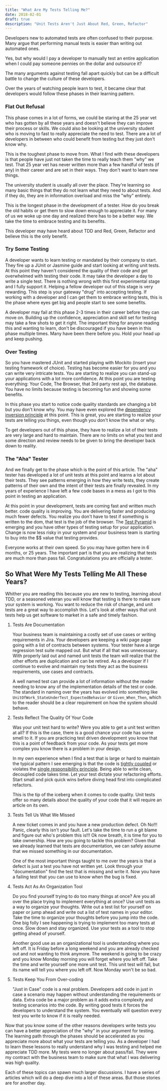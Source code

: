 ```yaml
---
title: "What Are My Tests Telling Me?"
date: 2018-02-01
draft: true
description: "Unit Tests Aren't Just About Red, Green, Refactor"
---
```


<!--
I have made two kinds of edits in this post:
1. I reworded some sentences where the intent was clear. Because git diffs work weird with prose, the original text is in a HTML comment before the changed section.
1. I also added comments before sections where the intent was not clear, or the argument not strong.
-->

<!-- EDIT: Working with developers who are new to testing can lead to a lot of confusion as to what is the purpose of testing. For many, the argument is that it is just as easy to manually test the code than it is to write out a bunch of unit tests. -->
Developers new to automated tests are often confused to their purpose. 
Many argue that performing manual tests is easier than writing out automated ones. <!-- /EDIT -->
<!-- You're making the assertion that automated testing saves money without giving justification. Either elaborate here, or provide forshadowing to the section where you back this up. --> Yes, but why would I pay a developer to manually test an entire application when I could pay someone pennies on the dollar and outsource it? 
The many arguments against testing fall apart quickly but can be a difficult battle to change the culture of these developers.

Over the years of watching people learn to test, it became clear that developers would follow these phases in their learning pattern.

### Flat Out Refusal

This phase comes in a lot of forms, we could be staring at the 25 year vet who has gotten by all these years and doesn't believe they can improve their process or skills. We could also be looking at the university student who is moving to fast to really appreciate the need to test. There are a lot of developers in between who could benefit from testing but they just don't know why.

This is the toughest phase to move from. What I find with these developers is that people have just not taken the time to really teach them "why" we test. That 25 year vet has never written more than a few handful of tests (if any) in their career and are set in their ways. They don't want to learn new things. 

<!-- I might add an argument: because new developers are often just trying to get something working, they don't value tests because `robust` and `stable` stable are after thoughts to "Does it even run?"  --> <!-- There's just some tense issues in this paragraph -->
The university student is usually all over the place. They're learning so many basic things that they do not learn what they need to about tests. And if they do, they are in information overload and miss the "why" entirely. 

This is the longest phase in the development of a tester. How do you break the old habits or get them to slow down enough to appreciate it. For many of us we woke up one day and realized there has to be a better way. We take the time to embrace testing and its benefits. 

This developer may have heard about TDD and Red, Green, Refactor and believe this is the only benefit. 

### Try Some Testing

A developer wants to learn testing or mandated by their company to start. They fire up a JUnit or Jasmine guide and start looking at writing unit tests. At this point they haven't considered the quality of their code and get overwhelmed with testing their code. It may take the developer a day to write a single test. There is nothing wrong with this first experimental stage and I fully support it. Helping a fellow developer out of this stage is very rewarding. This step is your gateway "drug" into accepting testing. If working with a developer and I can get them to embrace writing tests, this is the phase where eyes get big and people start to see some benefits.

A developer may fail at this phase 2-3 times in their career before they can move on. Building up the confidence, appreciation and skill set for testing may take a few shots to get it right. The important thing for anyone reading this and wanting to learn, don't be discouraged if you have been in this phase multiple times. Many have been there before you. Hold your head up and keep pushing.

### Over Testing

So you have mastered JUnit and started playing with Mockito (insert your testing framework of choice). Testing has become easier for you and you can write very intricate tests. You are starting to realize you can stand-up your applications with a lot more confidence. At this point you are testing everything: Your Code, The Browser, that 3rd party rest api, the database. You have no limits because testing is becoming fun and showing some benefits.

In this phase you start to notice code quality standards are changing a bit but you don't know why. You may have even explored the [dependency inversion principle](http://blog.thecodewhisperer.com/permalink/consequences-of-dependency-inversion-principle) at this point. This is great, you are starting to realize your tests are telling you things, even though you don't know the what or why.

To get developers out of this phase, they have to realize a lot of their tests are very large and hard to maintain. There are no limits on what you test and some direction and review needs to be given to bring the developer back down to reality.

### The "Aha" Tester

And we finally get to the phase which is the point of this article. The "aha" tester has developed a lot of unit tests at this point and learns a lot about their tests. They see patterns emerging in how they write tests, they create patterns of their own and the intent of their tests are finally revealed. In my years of experience I have left a few code bases in a mess as I got to this point in testing an application.

At this point in your development, tests are coming fast and written much better. code quality is improving. You are delivering faster and producing much fewer defects. You realize you don't have to test if something is written to the dom, that test is the job of the browser. The [Test Pyramid](https://martinfowler.com/bliki/TestPyramid.html) is emerging and you have other types of testing setup for your application. Change is now less risky in your system and your business team is starting to buy into the $$ value that testing provides.

Everyone works at their own speed. So you may have gotten here in 6 months, or 25 years. The important part is that you are realizing that tests are much more than pass fail. Congratulations you are officially a tester.

## So What Were My Tests Telling Me All These Years?

Whither you are reading this because you are new to testing, learning about TDD, or a seasoned veteran you will know that testing is there to make sure your system is working. You want to reduce the risk of change, and unit tests are a great way to accomplish this. Let's look at other ways that unit tests help us get software to market in a safe and timely fashion.

1. Tests Are Documentation
  
    Your business team is maintaining a costly set of use cases or writing requirements in Jira. Your developers are keeping a wiki page page going with a list of contracts between systems. Your tester have a large regression test suite mapped out. But what if all that was unnecessary. With properly laid out and named unit tests the team will realize that the other efforts are duplication and can be retired. As a developer if I continue to evolve and maintain my tests they act as the business requirements, use cases and contracts. 

    A well named test can provide a lot of information without the reader needing to know any of the implementation details of the test or code. The standard in naming over the years has evolved into something like `UnitOfWork_StateUnderTest_ExpectedBehavior` or `Given_When_Then`, which to the reader should be a clear requirement on how the system should behave.

2. Tests Reflect The Quality Of Your Code
  
    Was your unit test hard to write? Were you able to get a unit test written at all? If this is the case, there is a good chance your code has some smell to it. If you are practicing test driven development you know that this is a point of feedback from your code. As your tests get more complex you know there is a problem in your design. 

    In my own experience when I find a test that is large or hard to maintain the typical pattern I see emerging is that the code is [tightly coupled](https://en.wikipedia.org/wiki/Coupling_(computer_programming)) or violates the [single responsibility principle](https://en.wikipedia.org/wiki/Single_responsibility_principle). Being able to write clean, decoupled code takes time. Let your test dictate your refactoring efforts. Start small and pick quick wins before diving head first into complicated refactors.

    This is the tip of the iceberg when it comes to code quality. Unit tests offer so many details about the quality of your code that it will require an article on its own. 

3. Tests Tell Us What We Missed
  
    A new ticket comes in and you have a new production defect. Oh No!!! Panic, clearly this isn't your fault. Let's take the time to run a git blame and figure out who's problem this is!!! Ok now breath, it is time for you to take ownership. How are you going to tackle this problem? Given that we already learned that tests are documentation, we can safely assume that we missed something in our documentation. 

    One of the most important things taught to me over the years is that a defect is just a test you have not written yet. Look through your "documentation" find the test that is missing and write it. Now you have a failing test that you can use to know when the bug is fixed.

4. Tests Act As An Organization Tool
  
    Do you find yourself trying to do too many things at once? Are you all over the place trying to implement everything at once? Use unit tests as a way to organize your thoughts. Write out a test list for yourself on paper or jump ahead and write out a list of test names in your editor. Take the time to organize your thoughts before you jump into the code. One big folly I see happening is trying to implement too many tests at once. Slow down and stay organized. Use your tests as a tool to stop getting ahead of yourself.

    Another good use as an organizational tool is understanding where you left off. It is Friday before a long weekend and you are already checked out and not wanting to think anymore. The weekend is going to be crazy and you know Monday morning you will forget where you left off. Take the time and write yourself one more unit test. This unit test will fail, but its name will tell you where you left off. Now Monday won't be so bad. 

5. Tests Keep You From Over-coding

    "Just in Case" code is a real problem. Developers add code in just in case a scenario may happen without understanding the requirements or data. Extra code be a major problem as it adds extra complexity and testing scenarios into the code. By writing good tests it forces the developers to understand the system. You eventually will question every test you write to know if it is really needed.


Now that you know some of the other reasons developers write tests you can have a better appreciation of the "why" in your argument for testing. The learning path through the phases should be accelerated as you appreciate more about what your tests are telling you. As a developer I had to learn these lessons to really understand why I was testing and helped me appreciate TDD more. My tests were no longer about pass/fail. They were my contract with the business team to make sure that what I was delivering was high quality. 

Each of these topics can spawn much larger discussions. I have a series of articles which will do a deep dive into a lot of these areas. But those stories are for another day. 
